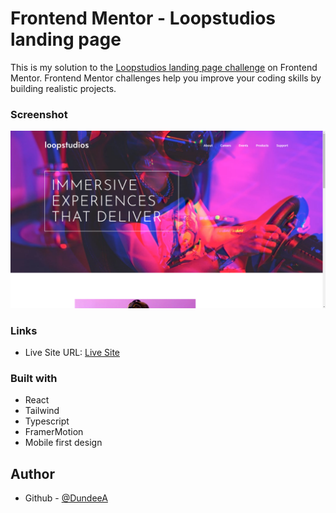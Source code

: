 # Frontend Mentor - Loopstudios landing page

This is my solution to the [Loopstudios landing page challenge](https://www.frontendmentor.io/) on Frontend Mentor. Frontend Mentor challenges help you improve your coding skills by building realistic projects.

### Screenshot

![](./desktop.png)

### Links

- Live Site URL: [Live Site]()

### Built with

- React
- Tailwind
- Typescript
- FramerMotion
- Mobile first design

## Author

- Github - [@DundeeA](https://github.com/DundeeA)

